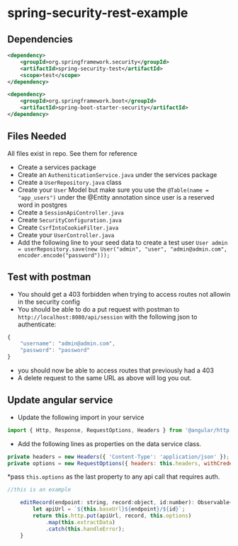 # spring-security-rest-example

## Dependencies

```xml
<dependency>
	<groupId>org.springframework.security</groupId>
	<artifactId>spring-security-test</artifactId>
	<scope>test</scope>
</dependency>

<dependency>
	<groupId>org.springframework.boot</groupId>
	<artifactId>spring-boot-starter-security</artifactId>
</dependency>
```

## Files Needed
All files exist in repo. See them for reference

* Create a services package
* Create an `AutheniticationService.java` under the services package
* Create a `UserRepository.java` class
* Create your `User` Model but make sure you use the `@Table(name = "app_users")` under the @Entity annotation since user is a reserved word in postgres
* Create a `SessionApiController.java`
* Create `SecurityConfiguration.java`
* Create `CsrfIntoCookieFilter.java`
* Create your `UserController.java`
* Add the following line to your seed data to create a test user `User admin = userRepository.save(new User("admin", "user", "admin@admin.com", encoder.encode("password")));`

## Test with postman
* You should get a 403 forbidden when trying to access routes not allowin in the security config
* You should be able to do a put request with postman to `http://localhost:8080/api/session` with the following json to authenticate:
```javascript
{
    "username": "admin@admin.com",
    "password": "password"
}
```
* you should now be able to access routes that previously had a 403
* A delete request to the same URL as above will log you out.

## Update angular service
* Update the following import in your service
```javascript
import { Http, Response, RequestOptions, Headers } from '@angular/http';
```
* Add the following lines as properties on the data service class.
```javascript
private headers = new Headers({ 'Content-Type': 'application/json' });
private options = new RequestOptions({ headers: this.headers, withCredentials: true });
```
*pass `this.options` as the last property to any api call that requires auth.
```javascript
//this is an example

    editRecord(endpoint: string, record:object, id:number): Observable<object> {
        let apiUrl = `${this.baseUrl}${endpoint}/${id}`;
        return this.http.put(apiUrl, record, this.options)
            .map(this.extractData)
            .catch(this.handleError);
    }
```

